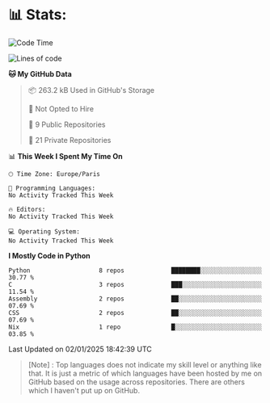 

<h1>📊 Stats:</h1>

<!--START_SECTION:waka-->
![Code Time](http://img.shields.io/badge/Code%20Time-697%20hrs%2035%20mins-blue)

![Lines of code](https://img.shields.io/badge/From%20Hello%20World%20I%27ve%20Written-6.3%20million%20lines%20of%20code-blue)

**🐱 My GitHub Data** 

> 📦 263.2 kB Used in GitHub's Storage 
 > 
> 🚫 Not Opted to Hire
 > 
> 📜 9 Public Repositories 
 > 
> 🔑 21 Private Repositories 
 > 
📊 **This Week I Spent My Time On** 

```text
🕑︎ Time Zone: Europe/Paris

💬 Programming Languages: 
No Activity Tracked This Week

🔥 Editors: 
No Activity Tracked This Week

💻 Operating System: 
No Activity Tracked This Week
```

**I Mostly Code in Python** 

```text
Python                   8 repos             ████████░░░░░░░░░░░░░░░░░   30.77 % 
C                        3 repos             ███░░░░░░░░░░░░░░░░░░░░░░   11.54 % 
Assembly                 2 repos             ██░░░░░░░░░░░░░░░░░░░░░░░   07.69 % 
CSS                      2 repos             ██░░░░░░░░░░░░░░░░░░░░░░░   07.69 % 
Nix                      1 repo              █░░░░░░░░░░░░░░░░░░░░░░░░   03.85 % 
```




 Last Updated on 02/01/2025 18:42:39 UTC
<!--END_SECTION:waka-->

 > [Note] : Top languages does not indicate my skill level or anything like that. It is just a metric of which languages have been hosted by me on GitHub based on the usage across repositories. There are others which I haven't put up on GitHub.</span>
